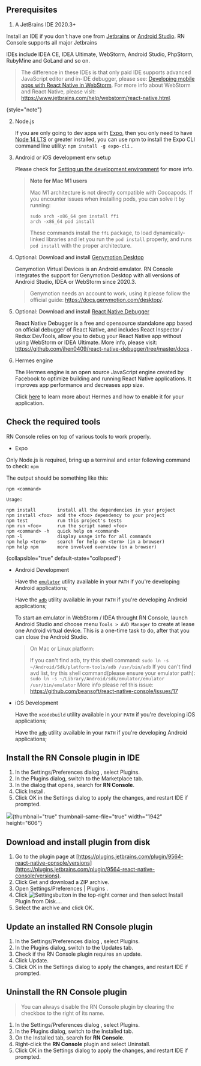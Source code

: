 [//]: # (title: Install React Native Console)

## Prerequisites

1. A JetBrains IDE 2020.3+

Install an IDE if you don't have one from [Jetbrains](https://www.jetbrains.com/?from=ReactNativeConsole)
or [Android Studio](https://developer.android.com/sdk/installing/studio.html). RN Console supports all major Jetbrains

IDEs include IDEA CE, IDEA Ultimate, WebStorm, Android Studio, PhpStorm, RubyMine and GoLand and so on.


> The difference in these IDEs is that only paid IDE supports advanced JavaScript editor and in-IDE debugger, please see: [Developing mobile apps with React Native in WebStorm](https://blog.jetbrains.com/webstorm/2016/12/developing-mobile-apps-with-react-native-in-webstorm/).
> For more info about WebStorm and React Native, please visit: <a href="https://www.jetbrains.com/help/webstorm/react-native.html">https://www.jetbrains.com/help/webstorm/react-native.html</a>.
>
{style="note"}

2. Node.js

   If you are only going to dev apps with [Expo](https://expo.dev/), then you only need to
   have [Node 14 LTS](https://nodejs.org/en/download/) or greater installed, you can use npm to install the Expo CLI
   command line utility: `npm install -g expo-cli` .

3. Android or iOS development env setup

   Please check for [Setting up the development environment](https://reactnative.dev/docs/environment-setup) for more
   info.

   > **Note for Mac M1 users**
   >
   > Mac M1 architecture is not directly compatible with Cocoapods. If you encounter issues when installing pods, you
   can solve it by running:
   >
   >
   > ```shell
    > sudo arch -x86_64 gem install ffi
    > arch -x86_64 pod install
    > ```
   >
   > These commands install the `ffi` package, to load dynamically-linked libraries and let you run the `pod install`
   properly, and runs `pod install` with the proper architecture.


4. Optional: Download and install [Genymotion Desktop](https://www.genymotion.com/download/)

   Genymotion Virtual Devices is an Android emulator. RN Console integrates the support for Genymotion Desktop with all
   versions of Android Studio, IDEA or WebStorm since 2020.3.

   > Genymotion needs an account to work, using it please follow the official
   guide: https://docs.genymotion.com/desktop/.

5. Optional: Download and install [React Native Debugger](https://github.com/jhen0409/react-native-debugger/releases)

   React Native Debugger is a free and opensource standalone app based on official debugger of React Native, and
   includes React Inspector / Redux DevTools, allow you to debug your React Native app without using WebStorm or IDEA
   Ultimate. More info, please visit: https://github.com/jhen0409/react-native-debugger/tree/master/docs .

[//]: # "   ### Core Features"

[//]: # "   "

[//]: # "   **Powerful Native Toolkit —** It has a built-in set of tools such as UI analyzer, breakpoint and network inspectors. These tools can come in handy for any user. It doesn’t matter whether you are an amateur or an expert."

[//]: # "   "

[//]: # "   **Network Inspector —** The Inspector can monitor both inbound and outbound traffic to understand the load."

[//]: # "   "

[//]: # "   **Constant Statistics —** Tracking such variables means that statistics are available for the owner to understand where the content is lacking. And where it currently stands in terms of infrastructure and audience."

[//]: # "   "

[//]: # "   **UI Assistance —** The built-in assistance can help in understanding the usability, readability of the application and overall interface."

6. Hermes engine

   The Hermes engine is an open source JavaScript engine created by Facebook to optimize building and running React
   Native applications. It improves app performance and decreases app size.

   Click [here](https://reactnative.dev/docs/hermes) to learn more about Hermes and how to enable it for your
   application.

## Check the required tools

RN Console relies on top of various tools to work properly.

- Expo

Only Node.js is required, bring up a terminal and enter following command to check: `npm`

  The output should be something like this:

  ```
  npm <command>
  
  Usage:
  
  npm install        install all the dependencies in your project
  npm install <foo>  add the <foo> dependency to your project
  npm test           run this project's tests
  npm run <foo>      run the script named <foo>
  npm <command> -h   quick help on <command>
  npm -l             display usage info for all commands
  npm help <term>    search for help on <term> (in a browser)
  npm help npm       more involved overview (in a browser)
  ```
{collapsible="true" default-state="collapsed"}

- Android Development

  Have the [`emulator`](https://developer.android.com/studio/run/emulator-commandline) utility available in your `PATH`
  if you're developing Android applications;

  Have the [`adb`](https://developer.android.com/studio/command-line/adb) utility available in your `PATH` if you're
  developing Android applications;

  To start an emulator in WebStorm / IDEA throught RN Console, launch Android Studio and choose
  menu `Tools > AVD Manager` to create at lease
  one Android virtual device. This is a one-time task to do, after that you can close the Android Studio.

  > On Mac or Linux platform:
  >
  > If you can't find adb, try this shell command:
  > `sudo ln -s ~/Android/Sdk/platform-tools/adb /usr/bin/adb`
  > If you can't find avd list, try this shell command(please ensure your emulator path):
  > `sudo ln -s ~/Library/Android/sdk/emulator/emulator /usr/bin/emulator`
  > More info please ref this issue:
  > https://github.com/beansoft/react-native-console/issues/17

- iOS Development

  Have the `xcodebuild` utility available in your `PATH` if you're developing iOS applications;

  Have the [`adb`](https://developer.android.com/studio/command-line/adb) utility available in your `PATH` if you're
  developing Android applications;

[//]: # (## Install plugin from IDE)

[//]: # ()
[//]: # (1. Open your IDE and press <control>Ctrl+Alt+S</control> to open the IDE settings.)

[//]: # ()
[//]: # (2. Select **Plugins**, click the Marketplace tab and enter: `React Native Console`)

[//]: # ()
[//]: # (3. Click **Install** to install the plugin and restart your IDE if prompted.)



## Install the RN Console plugin in IDE

1. In the <ui-path>Settings/Preferences</ui-path> dialog <shortcut key="ShowSettings" /> , select <ui-path>Plugins</ui-path>.
2. In the <ui-path>Plugins</ui-path> dialog, switch to the <ui-path>Marketplace</ui-path> tab.
3. In the dialog that opens, search for **RN Console**.
4. Click <control>Install</control>.
5. Click <control>OK</control>  in the <control>Settings</control>  dialog to apply the changes, and restart <control>IDE</control>  if prompted.

![](rnconsole-install.png){thumbnail="true" thumbnail-same-file="true" width="1942" height="606"}

## Download and install plugin from disk

1. Go to the plugin page at [https://plugins.jetbrains.com/plugin/9564-react-native-console/versions](https://plugins.jetbrains.com/plugin/9564-react-native-console/versions).
2. Click <control>Get</control> and download a ZIP archive.
3. Open <path> Settings/Preferences | Plugins </path>.
4. Click ![Settings](gearPlain.svg)button in the top-right corner and then select <control>Install Plugin from Disk…</control>.
5. Select the archive and click <control>OK</control>.

## Update an installed RN Console plugin

1. In the <ui-path>Settings/Preferences</ui-path> dialog <shortcut key="ShowSettings" /> , select <ui-path>Plugins</ui-path>.
2. In the <ui-path>Plugins</ui-path> dialog, switch to the <ui-path>Updates</ui-path> tab.
3. Check if the RN Console plugin requires an update.
4. Click <control>Update</control>.
5. Click <control>OK</control> in the <control>Settings</control>  dialog to apply the changes, and restart <control>IDE</control>  if prompted.

## Uninstall the RN Console plugin

> You can always disable the RN Console plugin by clearing the checkbox to the right of its name.

1. In the <ui-path>Settings/Preferences</ui-path> dialog <shortcut key="ShowSettings" /> , select <ui-path>Plugins</ui-path>.
2. In the <ui-path>Plugins</ui-path> dialog, switch to the <ui-path>Installed</ui-path> tab.
3. On the <ui-path>Installed</ui-path> tab, search for **RN Console**.
4. Right-click the **RN Console** plugin and select <control>Uninstall</control>.
5. Click <control>OK</control> in the <control>Settings</control>  dialog to apply the changes, and restart <control>IDE</control>  if prompted.

